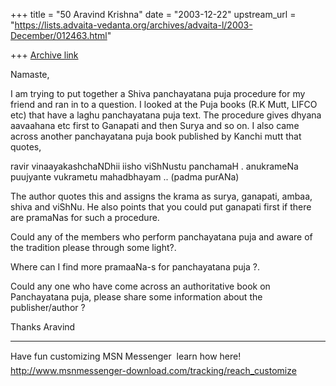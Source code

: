 +++
title = "50 Aravind Krishna"
date = "2003-12-22"
upstream_url = "https://lists.advaita-vedanta.org/archives/advaita-l/2003-December/012463.html"

+++
[Archive link](https://lists.advaita-vedanta.org/archives/advaita-l/2003-December/012463.html)

Namaste,

I am trying to put together a Shiva panchayatana puja procedure for
my friend and ran in to a question. I looked at the Puja books (R.K
Mutt, LIFCO etc) that have a laghu panchayatana puja text. The
procedure gives dhyana aavaahana etc first to Ganapati and
then Surya and so on. I also came across another panchayatana puja
book published by Kanchi mutt that quotes,

ravir vinaayakashchaNDhii iisho viShNustu panchamaH .
anukrameNa puujyante vukrametu mahadbhayam .. (padma purANa)

The author quotes this and assigns the krama as surya, ganapati,
ambaa, shiva and viShNu. He also points that you could put ganapati
first if there are pramaNas for such a procedure.

Could any of the members who perform panchayatana puja and aware of
the tradition please through some light?.

Where can I find more pramaaNa-s for panchayatana puja ?.

Could any one who have come across an authoritative book on
Panchayatana puja, please share some information about the
publisher/author ?

Thanks
Aravind

_________________________________________________________________
Have fun customizing MSN Messenger  learn how here!  
http://www.msnmessenger-download.com/tracking/reach_customize

